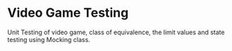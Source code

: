 # Video Game Testing
Unit Testing of video game, class of equivalence, the limit values and state testing using Mocking class.
